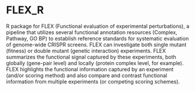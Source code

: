 # FLEX_R
R package for FLEX (Functional evaluation of experimental perturbations), a pipeline that utilizes several functional annotation resources (Complex, Pathway, GO BP) to establish reference standards for systematic evaluation of genome-wide CRISPR screens. FLEX can investigate both single mutant (fitness) or double mutant (genetic interaction) experiments. FLEX summarizes the functional signal captured by these experiments, both globally (gene-pair level) and locally (protein complex level, for example). FLEX highlights the functional information captured by an experiment (and/or scoring method) and also compare and contrast functional information from multiple experiments (or competing scoring schemes).
